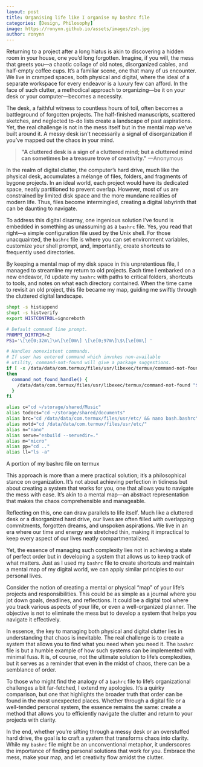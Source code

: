 ```yaml
---
layout: post
title: Organising life like I organise my bashrc file
categories: [Design, Philosophy]
image: https://ronynn.github.io/assets/images/zsh.jpg
author: ronynn
---
```


Returning to a project after a long hiatus is akin to discovering a hidden room in your house, one you’d long forgotten. Imagine, if you will, the mess that greets you—a chaotic collage of old notes, disorganized cables, and half-empty coffee cups. It’s a familiar scene, one that many of us encounter. We live in cramped spaces, both physical and digital, where the ideal of a separate workspace for every endeavor is a luxury few can afford. In the face of such clutter, a methodical approach to organizing—be it on your desk or your computer—becomes a necessity.

The desk, a faithful witness to countless hours of toil, often becomes a battleground of forgotten projects. The half-finished manuscripts, scattered sketches, and neglected to-do lists create a landscape of past aspirations. Yet, the real challenge is not in the mess itself but in the mental map we’ve built around it. A messy desk isn't necessarily a signal of disorganization if you’ve mapped out the chaos in your mind.

> **"A cluttered desk is a sign of a cluttered mind; but a cluttered mind can sometimes be a treasure trove of creativity."** —Anonymous

In the realm of digital clutter, the computer’s hard drive, much like the physical desk, accumulates a mélange of files, folders, and fragments of bygone projects. In an ideal world, each project would have its dedicated space, neatly partitioned to prevent overlap. However, most of us are constrained by limited disk space and the more mundane realities of modern life. Thus, files become intermingled, creating a digital labyrinth that can be daunting to navigate.

To address this digital disarray, one ingenious solution I’ve found is embedded in something as unassuming as a `bashrc` file. Yes, you read that right—a simple configuration file used by the Unix shell. For those unacquainted, the `bashrc` file is where you can set environment variables, customize your shell prompt, and, importantly, create shortcuts to frequently used directories.

By keeping a mental map of my disk space in this unpretentious file, I managed to streamline my return to old projects. Each time I embarked on a new endeavor, I’d update my `bashrc` with paths to critical folders, shortcuts to tools, and notes on what each directory contained. When the time came to revisit an old project, this file became my map, guiding me swiftly through the cluttered digital landscape.

```bash
shopt -s histappend
shopt -s histverify
export HISTCONTROL=ignoreboth

# Default command line prompt.
PROMPT_DIRTRIM=2
PS1='\[\e[0;32m\]\w\[\e[0m\] \[\e[0;97m\]\$\[\e[0m\] '

# Handles nonexistent commands.
# If user has entered command which invokes non-available
# utility, command-not-found will give a package suggestions.
if [ -x /data/data/com.termux/files/usr/libexec/termux/command-not-found ];
then
  command_not_found_handle() {
    /data/data/com.termux/files/usr/libexec/termux/command-not-found "$1"
  }
fi

alias c="cd ~/storage/shared/Music"
alias todocs="cd ~/storage/shared/documents"
alias brc="cd /data/data/com.termux/files/usr/etc/ && nano bash.bashrc"
alias motd="cd /data/data/com.termux/files/usr/etc/"
alias n="nano"
alias serve="esbuild --servedir=."
alias m="micro"
alias pp="cd .."
alias ll="ls -a"
```

<figcaption> A portion of my bashrc file on termux </figcaption>

This approach is more than a mere practical solution; it’s a philosophical stance on organization. It’s not about achieving perfection in tidiness but about creating a system that works for you, one that allows you to navigate the mess with ease. It’s akin to a mental map—an abstract representation that makes the chaos comprehensible and manageable.

Reflecting on this, one can draw parallels to life itself. Much like a cluttered desk or a disorganized hard drive, our lives are often filled with overlapping commitments, forgotten dreams, and unspoken aspirations. We live in an era where our time and energy are stretched thin, making it impractical to keep every aspect of our lives neatly compartmentalized.

Yet, the essence of managing such complexity lies not in achieving a state of perfect order but in developing a system that allows us to keep track of what matters. Just as I used my `bashrc` file to create shortcuts and maintain a mental map of my digital world, we can apply similar principles to our personal lives.

Consider the notion of creating a mental or physical “map” of your life’s projects and responsibilities. This could be as simple as a journal where you jot down goals, deadlines, and reflections. It could be a digital tool where you track various aspects of your life, or even a well-organized planner. The objective is not to eliminate the mess but to develop a system that helps you navigate it effectively.

In essence, the key to managing both physical and digital clutter lies in understanding that chaos is inevitable. The real challenge is to create a system that allows you to find what you need when you need it. The `bashrc` file is but a humble example of how such systems can be implemented with minimal fuss. It is, of course, not the ultimate solution to life’s complexities, but it serves as a reminder that even in the midst of chaos, there can be a semblance of order.

To those who might find the analogy of a `bashrc` file to life’s organizational challenges a bit far-fetched, I extend my apologies. It’s a quirky comparison, but one that highlights the broader truth that order can be found in the most unexpected places. Whether through a digital file or a well-tended personal system, the essence remains the same: create a method that allows you to efficiently navigate the clutter and return to your projects with clarity.

In the end, whether you’re sifting through a messy desk or an overstuffed hard drive, the goal is to craft a system that transforms chaos into clarity. While my `bashrc` file might be an unconventional metaphor, it underscores the importance of finding personal solutions that work for you. Embrace the mess, make your map, and let creativity flow amidst the clutter.
